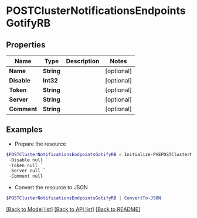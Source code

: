 # POSTClusterNotificationsEndpointsGotifyRB
## Properties

Name | Type | Description | Notes
------------ | ------------- | ------------- | -------------
**Name** | **String** |  | [optional] 
**Disable** | **Int32** |  | [optional] 
**Token** | **String** |  | [optional] 
**Server** | **String** |  | [optional] 
**Comment** | **String** |  | [optional] 

## Examples

- Prepare the resource
```powershell
$POSTClusterNotificationsEndpointsGotifyRB = Initialize-PVEPOSTClusterNotificationsEndpointsGotifyRB  -Name null `
 -Disable null `
 -Token null `
 -Server null `
 -Comment null
```

- Convert the resource to JSON
```powershell
$POSTClusterNotificationsEndpointsGotifyRB | ConvertTo-JSON
```

[[Back to Model list]](../README.md#documentation-for-models) [[Back to API list]](../README.md#documentation-for-api-endpoints) [[Back to README]](../README.md)

